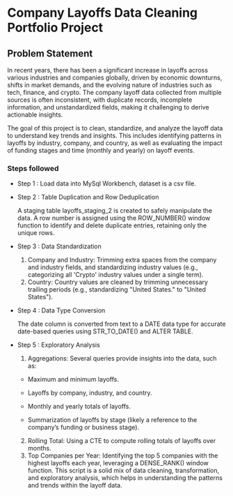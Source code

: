 # Company Layoffs Data Cleaning Portfolio Project


## Problem Statement

In recent years, there has been a significant increase in layoffs across various industries and companies globally, driven by economic downturns, shifts in market demands, and the evolving nature of industries such as tech, finance, and crypto. The company layoff data collected from multiple sources is often inconsistent, with duplicate records, incomplete information, and unstandardized fields, making it challenging to derive actionable insights.

The goal of this project is to clean, standardize, and analyze the layoff data to understand key trends and insights. This includes identifying patterns in layoffs by industry, company, and country, as well as evaluating the impact of funding stages and time (monthly and yearly) on layoff events.


### Steps followed 

- Step 1 : Load data into MySql Workbench, dataset is a csv file.
- Step 2 : Table Duplication and Row Deduplication
 
   A staging table layoffs_staging_2 is created to safely manipulate the data. A row number is assigned using the ROW_NUMBER() window function to identify and delete duplicate entries, retaining only the unique rows.
- Step 3 : Data Standardization
  
    1. Company and Industry: Trimming extra spaces from the company and industry fields, and standardizing industry values (e.g., categorizing all 'Crypto' industry values under a single term).
    2. Country: Country values are cleaned by trimming unnecessary trailing periods (e.g., standardizing "United States." to "United States").
- Step 4 : Data Type Conversion

  The date column is converted from text to a DATE data type for accurate date-based queries using STR_TO_DATE() and ALTER TABLE.
- Step 5 : Exploratory Analysis

  1. Aggregations: Several queries provide insights into the data, such as:
  - Maximum and minimum layoffs.
   
   - Layoffs by company, industry, and country.
   - Monthly and yearly totals of layoffs.
   - Summarization of layoffs by stage (likely a reference to the company’s funding or business stage).
   2. Rolling Total: Using a CTE to compute rolling totals of layoffs over months.
   3. Top Companies per Year: Identifying the top 5 companies with the highest layoffs each year, leveraging a DENSE_RANK() window function.
This script is a solid mix of data cleaning, transformation, and exploratory analysis, which helps in understanding the patterns and trends within the layoff data.

